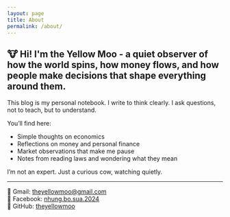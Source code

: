 ```yaml
---
layout: page
title: About
permalink: /about/
---
```


## 🐮 Hi! I'm the Yellow Moo - a quiet observer of how the world spins, how money flows, and how people make decisions that shape everything around them.

This blog is my personal notebook. I write to think clearly. I ask questions, not to teach, but to understand.

You’ll find here:
- Simple thoughts on economics
- Reflections on money and personal finance
- Market observations that make me pause
- Notes from reading laws and wondering what they mean

I’m not an expert. Just a curious cow, watching quietly.


---

📧 Gmail: [theyellowmoo@gmail.com](mailto:theyellowmoo@gmail.com)  
🔗 Facebook: [nhung.bo.sua.2024](https://www.facebook.com/nhung.bo.sua.2024)  
💼 GitHub: [theyellowmoo](https://github.com/theyellowmoo)
